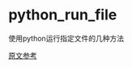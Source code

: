 # python_run_file
使用python运行指定文件的几种方法

[原文参考](https://blog.csdn.net/jerry_1126/article/details/46584179)
